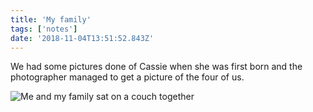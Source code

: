 ```yaml
---
title: 'My family'
tags: ['notes']
date: '2018-11-04T13:51:52.843Z'
---
```

We had some pictures done of Cassie when she was first born and the photographer managed to get a picture of the four of us.

![Me and my family sat on a couch together](https://hankchizljaw.imgix.net/7D33C7DB-F8F8-4CE9-887F-4661A0B39BF9.jpeg?auto=format&q=60)
